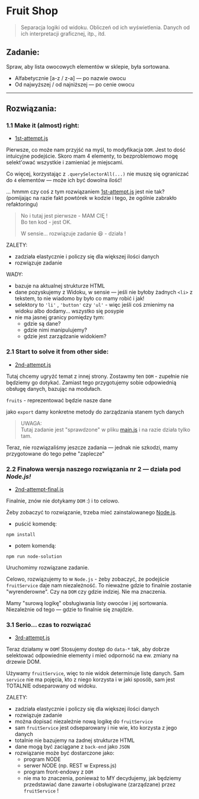 # Fruit Shop

> Separacja logiki od widoku. Obliczeń od ich wyświetlenia.
> Danych od ich interpretacji graficznej, itp., itd.  


## Zadanie:

Spraw, aby lista owocowych elementów w sklepie, była sortowana.  
- Alfabetycznie [a-z / z-a] — po nazwie owocu
- Od najwyższej / od najniższej — po cenie owocu
            
---
## Rozwiązania:

### 1.1 Make it (almost) right: 

- [1st-attempt.js](/src/1st-attempt.js)

Pierwsze, co może nam przyjść na myśl, to modyfikacja `DOM`. Jest to dość intuicyjne podejście. Skoro mam 4 elementy, to bezproblemowo mogę selekt'ować wszystkie i zamieniać je miejscami.  

Co więcej, korzystając z `.querySelectorAll(...)` nie muszę się ograniczać do `4` elementów — może ich być dowolna ilość!
              
... hmmm czy coś z tym rozwiązaniem [1st-attempt.js](/src/1st-attempt.js) jest nie tak?  
(pomijając na razie fakt powtórek w kodzie i tego, że ogólnie zabrakło refaktoringu)

> No i tutaj jest pierwsze - MAM CIĘ !  
> Bo ten kod - jest OK. 
> 
> W sensie... rozwiązuje zadanie 😆 - działa !

ZALETY:
- zadziała elastycznie i policzy się dla większej ilości danych
- rozwiązuje zadanie

WADY:
- bazuje na aktualnej strukturze HTML
- dane pozyskujemy z Widoku, w sensie — jeśli nie byłoby żadnych `<li>` z tekstem, to nie wiadomo by było co mamy robić i jak!
- selektory to `'li'` , `'button'` czy `'ul'` - więc jeśli coś zmienimy na widoku albo dodamy... wszystko się posypie
- nie ma jasnej granicy pomiędzy tym: 
  - gdzie są dane? 
  - gdzie nimi manipulujemy? 
  - gdzie jest zarządzanie widokiem?


### 2.1 Start to solve it from other side: 

- [2nd-attempt.js](/src/2nd-attempt.js)

Tutaj chcemy ugryźć temat z innej strony. Zostawmy ten `DOM` - zupełnie nie będziemy go dotykać. Zamiast tego przygotujemy sobie odpowiednią obsługę danych, bazując na modułach.

`fruits` - reprezentować będzie nasze dane

jako `export` damy konkretne metody do zarządzania stanem tych danych

> UWAGA:  
> Tutaj zadanie jest "sprawdzone" w pliku [main.js](/src/main.js) i na razie działa tylko tam.


Teraz, nie rozwiązaliśmy jeszcze zadania — jednak nie szkodzi, mamy przygotowane do tego pełne "zaplecze"
      
### 2.2 Finałowa wersja naszego rozwiązania nr 2 — działa pod _Node.js!_

- [2nd-attempt-final.js](/src/2nd-attempt-final.js)

Finalnie, znów nie dotykamy `DOM` :) i to celowo.

Żeby zobaczyć to rozwiązanie, trzeba mieć zainstalowanego [Node.js](https://nodejs.org/en/).
- puścić komendę:
```shell
npm install
```
- potem komendą:
```shell
npm run node-solution
```
Uruchomimy rozwiązane zadanie.

Celowo, rozwiązujemy to w `Node.js` - żeby zobaczyć, że podejście `fruitService` daje nam niezależność. To nieważne gdzie to finalnie zostanie "wyrenderowne". Czy na `DOM` czy gdzie indziej. Nie ma znaczenia.

Mamy "surową logikę" obsługiwania listy owoców i jej sortowania. Niezależnie od tego — gdzie to finalnie się znajdzie.
    

### 3.1 Serio... czas to rozwiązać

- [3rd-attempt.js](/src/3rd-attempt.js)

Teraz działamy w `DOM`! Stosujemy dostęp do `data-*` tak, aby dobrze selektować odpowiednie elementy i mieć odporność na ew. zmiany na drzewie DOM.

Używamy `fruitService`, więc to nie widok determinuje listę danych. Sam `service` nie ma pojęcia, kto z niego korzysta i w jaki sposób, sam jest TOTALNIE odseparowany od widoku.

ZALETY:

- zadziała elastycznie i policzy się dla większej ilości danych
- rozwiązuje zadanie
- można dopisać niezależnie nową logikę do `fruitService`
- sam `fruitService` jest odseparowany i nie wie, kto korzysta z jego danych
- totalnie nie bazujemy na żadnej strukturze HTML
- dane mogą być zaciągane z `back-end` jako `JSON`
- rozwiązanie może być dostarczone jako:
  - program NODE
  - serwer NODE (np. REST w Express.js)
  - program front-endowy z `DOM` 
  - nie ma to znaczenia, ponieważ to MY decydujemy, jak będziemy przedstawiać dane zawarte i obsługiwane (zarządzane) przez `fruitService` !
